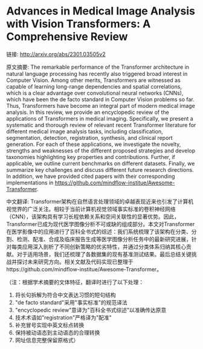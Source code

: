 # Advances in Medical Image Analysis with Vision Transformers: A Comprehensive Review

链接: http://arxiv.org/abs/2301.03505v2

原文摘要:
The remarkable performance of the Transformer architecture in natural
language processing has recently also triggered broad interest in Computer
Vision. Among other merits, Transformers are witnessed as capable of learning
long-range dependencies and spatial correlations, which is a clear advantage
over convolutional neural networks (CNNs), which have been the de facto
standard in Computer Vision problems so far. Thus, Transformers have become an
integral part of modern medical image analysis. In this review, we provide an
encyclopedic review of the applications of Transformers in medical imaging.
Specifically, we present a systematic and thorough review of relevant recent
Transformer literature for different medical image analysis tasks, including
classification, segmentation, detection, registration, synthesis, and clinical
report generation. For each of these applications, we investigate the novelty,
strengths and weaknesses of the different proposed strategies and develop
taxonomies highlighting key properties and contributions. Further, if
applicable, we outline current benchmarks on different datasets. Finally, we
summarize key challenges and discuss different future research directions. In
addition, we have provided cited papers with their corresponding
implementations in https://github.com/mindflow-institue/Awesome-Transformer.

中文翻译:
Transformer架构在自然语言处理领域的卓越表现近来也引发了计算机视觉界的广泛关注。相较于当前计算机视觉领域事实标准的卷积神经网络（CNN），该架构具有学习长程依赖关系和空间关联性的显著优势。因此，Transformer已成为现代医学图像分析不可或缺的组成部分。本文对Transformer在医学影像中的应用进行了百科全书式的综述：我们系统梳理了该架构在分类、分割、检测、配准、合成及临床报告生成等医学图像分析任务中的最新研究进展，针对每类应用深入剖析了不同创新策略的优劣特性，并通过分类体系归纳其核心贡献。对于适用场景，我们还梳理了各数据集的现有基准测试结果。最后总结关键挑战并探讨未来研究方向。相关文献及代码实现已整理于https://github.com/mindflow-institue/Awesome-Transformer。

（注：根据学术摘要的文体特征，翻译时进行了以下处理：
1. 将长句拆解为符合中文表达习惯的短句结构
2. "de facto standard"采用"事实标准"的规范译法
3. "encyclopedic review"意译为"百科全书式综述"以准确传达原意
4. 技术术语如"registration"严格译为"配准"
5. 补充冒号实现中英文标点转换
6. 保持被动语态到主动语态的合理转换
7. 网址信息完整保留原格式）
